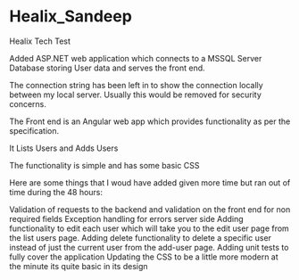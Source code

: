# Healix_Sandeep
Healix Tech Test


Added ASP.NET web application which connects to a MSSQL Server Database storing User data and serves the front end. 

The connection string has been left in to show the connection locally between my local server. Usually this would be removed for security concerns.

The Front end is an Angular web app which provides functionality as per the specification.

It Lists Users and Adds Users

The functionality is simple and has some basic CSS

Here are some things that I woud have added given more time but ran out of time during the 48 hours:

Validation of requests to the backend and validation on the front end for non required fields
Exception handling for errors server side
Adding functionality to edit each user which will take you to the edit user page from the list users page.
Adding delete functionality to delete a specific user instead of just the current user from the add-user page.
Adding unit tests to fully cover the application
Updating the CSS to be a little more modern at the minute its quite basic in its design


